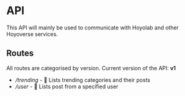 # API

This API will mainly be used to communicate with Hoyolab and other Hoyoverse services.

## Routes

All routes are categorised by version. Current version of the API: **v1**

- */trending* - 🚧 Lists trending categories and their posts
- */user* - 🚧 Lists post from a specified user
